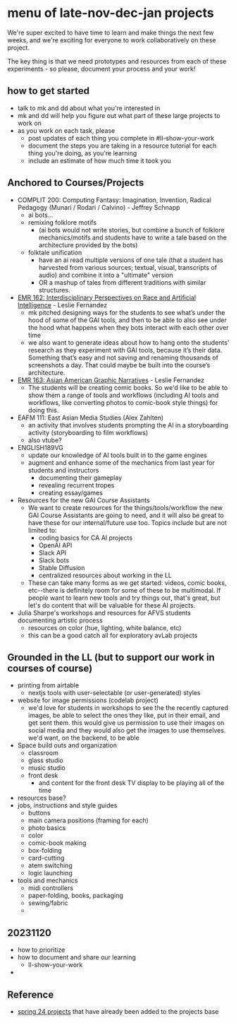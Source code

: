 # menu of late-nov-dec-jan projects
We're super excited to have time to learn and make things the next few weeks, and we're exciting for everyone to work collaboratively on these project.

The key thing is that we need prototypes and resources from each of these experiments - so please, document your process and your work! 

## how to get started
* talk to mk and dd about what you're interested in
* mk and dd will help you figure out what part of these large projects to work on
* as you work on each task, please
    * post updates of each thing you complete in #ll-show-your-work
    * document the steps you are taking in a resource tutorial for each thing you're doing, as you're learning
    * include an estimate of how much time it took you


## Anchored to Courses/Projects
* COMPLIT 200: Computing Fantasy: Imagination, Invention, Radical Pedagogy (Munari / Rodari / Calvino) - Jeffrey Schnapp
    * ai bots...
    * remixing folklore motifs 
        * (ai bots would not write stories, but combine a bunch of folklore mechanics/motifs and students have to write a tale based on the architecture provided by the bots)
    * folktale unification
        * have an ai read multiple versions of one tale (that a student has harvested from various sources; textual, visual, transcripts of audio) and combine it into a "ultimate" version
        * OR a mashup of tales from different traditions with similar structures. 
* [EMR 162: Interdisciplinary Perspectives on Race and Artificial Intelligence](https://drive.google.com/drive/folders/1UEy8ZvNhySW5lPyjkinHFWApUkgjNreZ) - Leslie Fernandez
    * mk pitched designing ways for the students to see what’s under the hood of some of the GAI tools, and then to be able to also see under the hood what happens when they bots interact with each other over time
    * we also want to generate ideas about how to hang onto the students' research as they experiment with GAI tools, because it’s their data. Something that’s easy and not saving and renaming thousands of screenshots a day. That could maybe be built into the course’s architecture.
* [EMR 163: Asian American Graphic Narratives](https://drive.google.com/drive/folders/1jY5h2sxABsKl5oL67z8h6CzuIt4DEJuN) - Leslie Fernandez
    * The students will be creating comic books. So we'd like to be able to show them a range of tools and workflows (including AI tools and workflows, like converting photos to comic-book style things) for doing this.
* EAFM 111: East Asian Media Studies (Alex Zahlten)
    * an activity that involves students prompting the AI in a storyboarding activity (storyboarding to film workflows)
    * also vtube?
* ENGLISH189VG
    * update our knowledge of AI tools built in to the game engines
    * augment and enhance some of the mechanics from last year for students and instructors
        * documenting their gameplay
        * revealing recurrent tropes
        * creating essay/games
* Resources for the new GAI Course Assistants
    * We want to create resources for the things/tools/workflow the new GAI Course Assistants are going to need, and it will also be great to have these for our internal/future use too. Topics include but are not limited to:
        * coding basics for CA AI projects
        * OpenAI API
        * Slack API
        * Slack bots
        * Stable Diffusion
        * centralized resources about working in the LL
    * These can take many forms as we get started: videos, comic books, etc--there is definitely room for some of these to be multimodal.  If people want to learn new tools and try things out, that's great, but let's do content that will be valuable for these AI projects.
* Julia Sharpe's workshops and resources for AFVS students documenting artistic process
    * resources on color (hue, lighting, white balance, etc)
    * this can be a good catch all for exploratory avLab projects

## Grounded in the LL (but to support our work in courses of course)
* printing from airtable
    * nextjs tools with user-selectable (or user-generated) styles
* website for image permissions (codelab project)
    * we'd love for students in workshops to see the the recently captured images, be able to select the ones they like, put in their email, and get sent them. this would give us permission to use their images on social media and they would also get the images to use themselves. we'd want, on the backend, to be able 
* Space build outs and organization
    * classroom
    * glass studio
    * music studio
    * front desk
        * and content for the front desk TV display to be playing all of the time
* resources base?
* jobs, instructions and style guides
    * buttons
    * main camera positions (framing for each)
    * photo basics
    * color
    * comic-book making
    * box-folding
    * card-cutting
    * atem switching
    * logic launching
* tools and mechanics
    * midi controllers
    * paper-folding, books, packaging
    * sewing/fabric
    * 


## 20231120
* how to prioritize
* how to document and share our learning
    * ll-show-your-work
* 

## Reference
* [spring 24 projects](https://airtable.com/appO1RdAsobbELPbH/tblrHiY1NZZfegXH6/viwRAxZkNhuTmh8jc?blocks=hide) that have already been added to the projects base